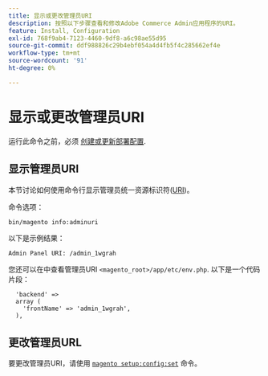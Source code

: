 ```yaml
---
title: 显示或更改管理员URI
description: 按照以下步骤查看和修改Adobe Commerce Admin应用程序的URI。
feature: Install, Configuration
exl-id: 768f9ab4-7123-4460-9df8-a6c98ae55d95
source-git-commit: ddf988826c29b4ebf054a4d4fb5f4c285662ef4e
workflow-type: tm+mt
source-wordcount: '91'
ht-degree: 0%

---
```


# 显示或更改管理员URI

运行此命令之前，必须 [创建或更新部署配置](deployment.md).

## 显示管理员URI

本节讨论如何使用命令行显示管理员统一资源标识符([URI](https://www.w3.org/Protocols/rfc2616/rfc2616-sec3.html#sec3.2))。

命令选项：

```bash
bin/magento info:adminuri
```

以下是示例结果：

```terminal
Admin Panel URI: /admin_1wgrah
```

您还可以在中查看管理员URI `<magento_root>/app/etc/env.php`. 以下是一个代码片段：

```php?start_inline=1
  'backend' =>
  array (
    'frontName' => 'admin_1wgrah',
  ),
```

## 更改管理员URL

要更改管理员URI，请使用 [`magento setup:config:set`](deployment.md) 命令。
